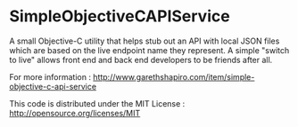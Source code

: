 SimpleObjectiveCAPIService
==========================

A small Objective-C utility that helps stub out an API with local JSON files which are based on the live endpoint name they represent.  A simple "switch to live" allows front end and back end developers to be friends after all.

For more information : http://www.garethshapiro.com/item/simple-objective-c-api-service

This code is distributed under the MIT License : http://opensource.org/licenses/MIT


